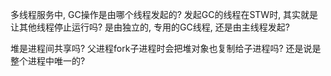 多线程服务中, GC操作是由哪个线程发起的? 发起GC的线程在STW时, 其实就是让其他线程停止运行吗?
是由独立的, 专用的GC线程, 还是由主线程发起?

堆是进程间共享吗? 父进程fork子进程时会把堆对象也复制给子进程吗? 
还是说是整个进程中唯一的?
